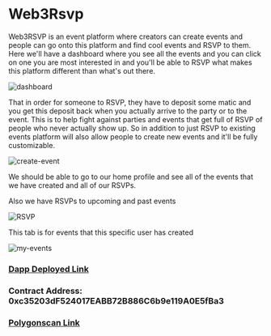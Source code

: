 # Web3Rsvp
Web3RSVP is an event platform where creators can create events and people can go onto this platform and find cool events and RSVP to them. 
Here we'll have a dashboard where you see all the events and you can click on one you are most interested in and you'll be able to RSVP what makes this platform different than what's out there.

![dashboard](https://user-images.githubusercontent.com/60979345/187667993-13922019-7901-40f6-b150-4c293b4be698.png)

That in order for someone to RSVP, they have to deposit some matic and you get this deposit back when you actually arrive to the party or to the event. 
This is to help fight against parties and events that get full of RSVP of people who never actually show up.
So in addition to just RSVP to existing events platform will also allow people to create new events and it'll be fully customizable.


![create-event](https://user-images.githubusercontent.com/60979345/187668557-0652a9d3-81b6-405f-a6e2-5828e1f5a110.png)

We should be able to go to our home profile and see all of the events that we have created and all of our RSVPs.

Also we have RSVPs to upcoming and past events

![RSVP](https://user-images.githubusercontent.com/60979345/187669168-fabdb77c-51ff-43eb-921b-e73a45800794.png)

This tab is for events that this specific user has created

![my-events](https://user-images.githubusercontent.com/60979345/187669585-2f88b97d-c24b-41d9-ae45-b6596b1afd7e.png)

### [Dapp Deployed Link](https://web3-rsvp-pi.vercel.app/)

### Contract Address: 0xc35203dF524017EABB72B886C6b9e119A0E5fBa3

### [Polygonscan Link](https://mumbai.polygonscan.com/address/0xc35203dF524017EABB72B886C6b9e119A0E5fBa3#code)
